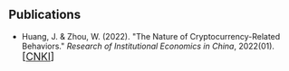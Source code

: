 ## Publications

+ Huang, J. & Zhou, W. (2022). "The Nature of Cryptocurrency-Related Behaviors." *Research of Institutional Economics in China*, 2022(01). <font size=4>[<a href="https://kns.cnki.net/kcms/detail/detail.aspx?dbcode=CCJD&dbname=CCJDLAST2&filename=ZDJJ202201011&uniplatform=NZKPT&v=iNBc0cwDKoGX2xCETzhtTJ2QipEQYohR-tkYPsvf1RQeffKuqMHRYV7E8DAjYWaH">CNKI</a>]</font>
